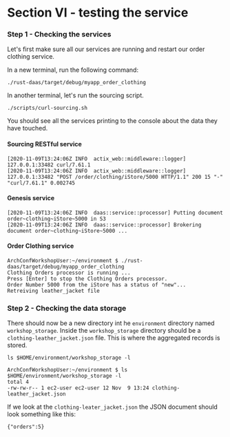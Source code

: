 # Section VI - testing the service

### Step 1 - Checking the services

Let's first make sure all our services are running and restart our order clothing service.

In a new terminal, run the following command:

```text
./rust-daas/target/debug/myapp_order_clothing
```

In another terminal, let's run the sourcing script.

```text
./scripts/curl-sourcing.sh 
```

You should see all the services printing to the console about the data they have touched.

#### Sourcing RESTful service

```text
[2020-11-09T13:24:06Z INFO  actix_web::middleware::logger] 127.0.0.1:33482 curl/7.61.1
[2020-11-09T13:24:06Z INFO  actix_web::middleware::logger] 127.0.0.1:33482 "POST /order/clothing/iStore/5000 HTTP/1.1" 200 15 "-" "curl/7.61.1" 0.002745
```

#### Genesis service

```text
[2020-11-09T13:24:06Z INFO  daas::service::processor] Putting document order~clothing~iStore~5000 in S3
[2020-11-09T13:24:06Z INFO  daas::service::processor] Brokering document order~clothing~iStore~5000 ... 
```

#### Order Clothing service

```text
ArchConfWorkshopUser:~/environment $ ./rust-daas/target/debug/myapp_order_clothing 
Clothing Orders processor is running ...
Press [Enter] to stop the Clothing Orders processor.
Order Number 5000 from the iStore has a status of "new"...
Retreiving leather_jacket file
```

### Step 2 - Checking the data storage

There should now be a new directory int he `environment` directory named `workshop_storage`. Inside the `workshop_storage` directory should be a `clothing-leather_jacket.json` file. This is where the aggregated records is stored.

```text
ls $HOME/environment/workshop_storage -l
```

```text
ArchConfWorkshopUser:~/environment $ ls $HOME/environment/workshop_storage -l
total 4
-rw-rw-r-- 1 ec2-user ec2-user 12 Nov  9 13:24 clothing-leather_jacket.json
```

If we look at the `clothing-leater_jacket.json` the JSON document should look something like this:

```text
{"orders":5}
```

